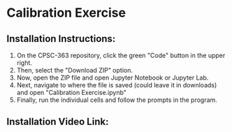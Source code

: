 # Calibration Exercise

## Installation Instructions:
1. On the CPSC-363 repository, click the green "Code" button in the upper right.
2. Then, select the "Download ZIP" option.
3. Now, open the ZIP file and open Jupyter Notebook or Jupyter Lab.
4. Next, navigate to where the file is saved (could leave it in downloads) and open "Calibration Exercise.ipynb"
5. Finally, run the individual cells and follow the prompts in the program.

## Installation Video Link:
